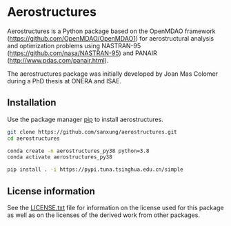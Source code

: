 # Aerostructures

Aerostructures is a Python package based on the OpenMDAO framework (https://github.com/OpenMDAO/OpenMDAO1) for aerostructural analysis and optimization problems using NASTRAN-95 (https://github.com/nasa/NASTRAN-95) and PANAIR (http://www.pdas.com/panair.html).

The aerostructures package was initially developed by Joan Mas Colomer during a PhD thesis at ONERA and ISAE.

## Installation

Use the package manager [pip](https://pip.pypa.io/en/stable/) to install aerostructures.

```bash
git clone https://github.com/sanxung/aerostructures.git
cd aerostructures

conda create -n aerostructures_py38 python=3.8
conda activate aerostructures_py38

pip install . -i https://pypi.tuna.tsinghua.edu.cn/simple
```

## License information

See the [LICENSE.txt](LICENSE.txt) file for information on the license used for this package as well as on the licenses of the derived work from other packages.
